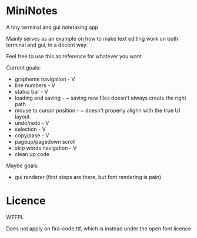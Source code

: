 # MiniNotes
A tiny terminal and gui notetaking app

Mainly serves as an example on how to make text editing work on both terminal and gui, in a decent way.

Feel free to use this as reference for whatever you want

Current goals:
 - grapheme navigation - V
 - line numbers - V
 - status bar - V
 - loading and saving - ~ saving new files doesn't always create the right path
 - mouse to cursor position - ~ doesn't properly alighn with the true UI layout.
 - undo/redo - V
 - selection - V
 - copy/pase - V
 - pageup/pagedown scroll
 - skip words navigation - V
 - clean up code
 
Maybe goals:
 - gui renderer (first steps are there, but font rendering is pain)
 
# Licence
WTFPL

Does not apply on fira-code.ttf, which is instead under the open font licence 
